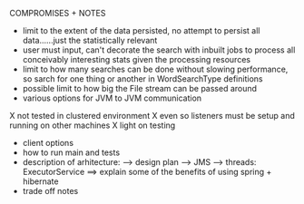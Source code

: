 COMPROMISES + NOTES

- limit to the extent of the data persisted, no
  attempt to persist all data......just the statistically relevant
- user must input, can't decorate the search with inbuilt jobs
  to process all conceivably interesting stats given the processing resources
- limit to how many searches can be done without slowing performance,
  so sarch for one thing or another in WordSearchType definitions
- possible limit to how big the File stream can be passed around
- various options for JVM to JVM communication

X not tested in clustered environment
X even so listeners must be setup and running on other machines
X light on testing 

+ client options
+ how to run main and tests
+ description of arhitecture:
  --> design plan
  --> JMS
  --> threads: ExecutorService
  ==> explain some of the benefits of using spring + hibernate
+ trade off notes
 